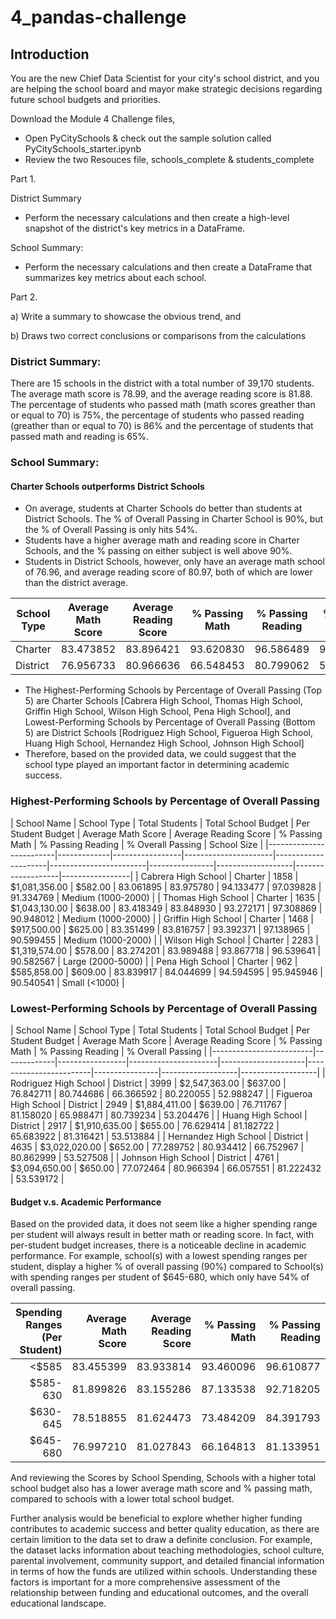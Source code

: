 # 4_pandas-challenge

## Introduction

You are the new Chief Data Scientist for your city's school district, and you are helping the school board and mayor make strategic decisions regarding future school budgets and priorities. 

Download the Module 4 Challenge files,
- Open PyCitySchools & check out the sample solution called PyCitySchools_starter.ipynb
- Review the two Resouces file, schools_complete & students_complete

Part 1.

District Summary
- Perform the necessary calculations and then create a high-level snapshot of the district's key metrics in a DataFrame.

School Summary:
- Perform the necessary calculations and then create a DataFrame that summarizes key metrics about each school.

Part 2.

a) Write a summary to showcase the obvious trend, and 

b) Draws two correct conclusions or comparisons from the calculations 


### District Summary:
There are 15 schools in the district with a total number of 39,170 students.
The average math score is 78.99, and the average reading score is 81.88.
The percentage of students who passed math (math scores greather than or equal to 70) is 75%, the percentage of students who passed reading (greather than or equal to 70) is 86% and the percentage of students that passed math and reading is 65%.

### School Summary:
#### Charter Schools outperforms District Schools

- On average, students at Charter Schools do better than students at District Schools. The % of Overall Passing in Charter School is 90%, but the % of Overall Passing is only hits 54%. 
- Students have a higher average math and reading score in Charter Schools, and the % passing on either subject is well above 90%.
- Students in District Schools, however, only have an average math school of 76.96, and average reading score of 80.97, both of which are lower than the district average.

| School Type | Average Math Score | Average Reading Score | % Passing Math | % Passing Reading | % Overall Passing |
|-------------|--------------------|-----------------------|----------------|-------------------|-------------------|
| Charter     | 83.473852          | 83.896421             | 93.620830      | 96.586489         | 90.432244         |
| District    | 76.956733          | 80.966636             | 66.548453      | 80.799062         | 53.672208         |

- The Highest-Performing Schools by Percentage of Overall Passing (Top 5) are Charter Schools [Cabrera High School, Thomas High School, Griffin High School, Wilson High School, Pena High School], and Lowest-Performing Schools by Percentage of Overall Passing (Bottom 5) are District Schools [Rodriguez High School, Figueroa High School, Huang High School, Hernandez High School, Johnson High School] 
- Therefore, based on the provided data, we could suggest that the school type played an important factor in determining academic success.
  
### Highest-Performing Schools by Percentage of Overall Passing

| School Name             | School Type | Total Students | Total School Budget | Per Student Budget | Average Math Score | Average Reading Score | % Passing Math | % Passing Reading | % Overall Passing | School Size     |
|-------------------------|-------------|-----------------|----------------------|---------------------|------------------------|----------------|-------------------|-------------------|-----------------|
| Cabrera High School     | Charter     | 1858            | $1,081,356.00        | $582.00             | 83.061895           | 83.975780              | 94.133477       | 97.039828          | 91.334769         | Medium (1000-2000) |
| Thomas High School      | Charter     | 1635            | $1,043,130.00        | $638.00             | 83.418349           | 83.848930              | 93.272171       | 97.308869          | 90.948012         | Medium (1000-2000) |
| Griffin High School     | Charter     | 1468            | $917,500.00          | $625.00             | 83.351499           | 83.816757              | 93.392371       | 97.138965          | 90.599455         | Medium (1000-2000) |
| Wilson High School      | Charter     | 2283            | $1,319,574.00        | $578.00             | 83.274201           | 83.989488              | 93.867718       | 96.539641          | 90.582567         | Large (2000-5000)  |
| Pena High School        | Charter     | 962             | $585,858.00          | $609.00             | 83.839917           | 84.044699              | 94.594595       | 95.945946          | 90.540541         | Small (<1000)     |

### Lowest-Performing Schools by Percentage of Overall Passing

| School Name             | School Type | Total Students | Total School Budget | Per Student Budget | Average Math Score | Average Reading Score | % Passing Math | % Passing Reading | % Overall Passing |
|-------------------------|-------------|-----------------|----------------------|---------------------|------------------------|----------------|-------------------|-------------------|
| Rodriguez High School   | District    | 3999            | $2,547,363.00        | $637.00             | 76.842711           | 80.744686              | 66.366592       | 80.220055          | 52.988247         |
| Figueroa High School    | District    | 2949            | $1,884,411.00        | $639.00             | 76.711767           | 81.158020              | 65.988471       | 80.739234          | 53.204476         |
| Huang High School       | District    | 2917            | $1,910,635.00        | $655.00             | 76.629414           | 81.182722              | 65.683922       | 81.316421          | 53.513884         |
| Hernandez High School   | District    | 4635            | $3,022,020.00        | $652.00             | 77.289752           | 80.934412              | 66.752967       | 80.862999          | 53.527508         |
| Johnson High School     | District    | 4761            | $3,094,650.00        | $650.00             | 77.072464           | 80.966394              | 66.057551       | 81.222432          | 53.539172         |

#### Budget v.s. Academic Performance

Based on the provided data, it does not seem like a higher spending range per student will always result in better math or reading score. In fact, with per-student budget increases, there is a noticeable decline in academic performance. For example, school(s) with a lowest spending ranges per student, display a higher % of overall passing (90%) compared to School(s) with spending ranges per student of $645-680, which only have 54% of overall passing.

| Spending Ranges (Per Student) | Average Math Score | Average Reading Score | % Passing Math | % Passing Reading | % Overall Passing |
|------------------------------:|-------------------:|----------------------:|---------------:|------------------:|------------------:|
|                         <$585 |          83.455399 |             83.933814 |      93.460096 |         96.610877 |         90.369459 |
|                      $585-630 |          81.899826 |             83.155286 |      87.133538 |         92.718205 |         81.418596 |
|                      $630-645 |          78.518855 |             81.624473 |      73.484209 |         84.391793 |         62.857656 |
|                      $645-680 |          76.997210 |             81.027843 |      66.164813 |         81.133951 |         53.526855 |

And reviewing the Scores by School Spending, Schools with a higher total school budget also has a lower average math score and % passing math, compared to schools with a lower total school budget. 

Further analysis would be beneficial to explore whether higher funding contributes to academic success and better quality education, as there are certain limition to the data set to draw a definite conclusion.
For example, the dataset lacks information about teaching methodologies, school culture, parental involvement, community support, and detailed financial information in terms of how the funds are utilized within schools. Understanding these factors is important for a more comprehensive assessment of the relationship between funding and educational outcomes, and the overall educational landscape. 


